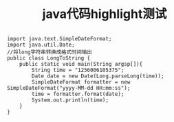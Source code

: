 <h1 align="center">java代码highlight测试</h1>
<pre style="margin: 2% 5% 2% 5%;"><code class="java">
import java.text.SimpleDateFormat;
import java.util.Date;
//将long字符串转换成格式时间输出
public class LongToString {
    public static void main(String argsp[]){
	    String time = "1256006105375";
	    Date date = new Date(Long.parseLong(time));
	    SimpleDateFormat formatter = new SimpleDateFormat("yyyy-MM-dd HH:mm:ss");
	    time = formatter.format(date);
	    System.out.println(time);
    }
}

</code></pre>